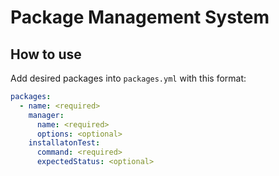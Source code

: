 # Package Management System

## How to use

Add desired packages into `packages.yml` with this format:

```yml
packages:
  - name: <required>
    manager:
      name: <required>
      options: <optional>
    installatonTest:
      command: <required>
      expectedStatus: <optional>
```

